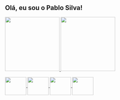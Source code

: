 ## Olá, eu sou o Pablo Silva!

<div>
  <a href="https://github.com/PabloJesusdaSilva">
    <img height="180em" src="https://github-readme-stats.vercel.app/api?username=pablojesusdasilva&show_icons=true&theme=tokyonight">
    <img height="180em" src="https://github-readme-stats.vercel.app/api/top-langs/?username=pablojesusdasilva&layout=compact&langs-count=168&theme=tokyonight"/>
</div>

<div style="display: inline_block"> <br>
  <img align="center" height="60" width="70" src="https://cdn.jsdelivr.net/gh/devicons/devicon/icons/html5/html5-plain-wordmark.svg" />
  <img align="center" height="60" width="70" src="https://cdn.jsdelivr.net/gh/devicons/devicon/icons/css3/css3-plain-wordmark.svg" />
  <img align="center"height="60" width="70" src="https://cdn.jsdelivr.net/gh/devicons/devicon/icons/sass/sass-original.svg" />   
  <img align="center"  height="60" width="70" src="https://cdn.jsdelivr.net/gh/devicons/devicon/icons/javascript/javascript-original.svg" />
</div>
  
  ##
  
<div>
  <a href="https://www.instagram.com/pablo_jsilvaa" target="blank" <img src=" </a>
</div>
